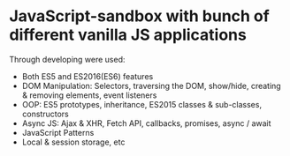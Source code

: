 # JavaScript-sandbox with bunch of different vanilla JS applications
Through developing were used: 
- Both ES5 and ES2016(ES6) features
- DOM Manipulation: Selectors, traversing the DOM, show/hide, creating & removing elements, event listeners
- OOP: ES5 prototypes, inheritance, ES2015 classes & sub-classes, constructors
- Async JS: Ajax & XHR, Fetch API, callbacks, promises, async / await
- JavaScript Patterns
- Local & session storage, etc
